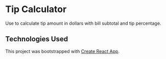 # Tip Calculator

Use to calculate tip amount in dollars with bill subtotal and tip percentage.

## Technologies Used

This project was bootstrapped with [Create React App](https://github.com/facebook/create-react-app).
